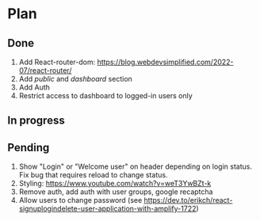 # Plan

## Done
1. Add React-router-dom: https://blog.webdevsimplified.com/2022-07/react-router/
1. Add *public* and *dashboard* section
1. Add Auth
1. Restrict access to dashboard to logged-in users only

## In progress


## Pending
1. Show "Login" or "Welcome user" on header depending on login status. Fix bug that requires reload to change status.
1. Styling: https://www.youtube.com/watch?v=weT3YwBZt-k
1. Remove auth, add auth with user groups, google recaptcha
1. Allow users to change password (see https://dev.to/erikch/react-signuplogindelete-user-application-with-amplify-1722)

